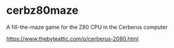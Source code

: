 # cerbz80maze
A fill-the-maze game for the Z80 CPU in the Cerberus computer

https://www.thebyteattic.com/p/cerberus-2080.html
